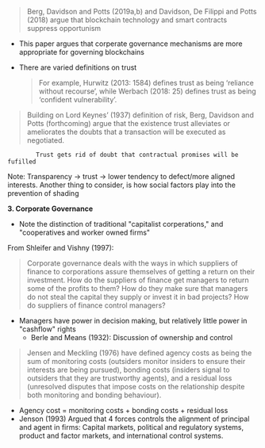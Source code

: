 
> Berg, Davidson and Potts (2019a,b) and Davidson, De Filippi and Potts (2018) argue that blockchain technology and smart contracts suppress opportunism

- This paper argues that corperate governance mechanisms are more appropriate for governing blockchains
- There are varied definitions on trust

	>For example, Hurwitz (2013: 1584) defines trust as being ‘reliance without recourse’, while Werbach (2018: 25) defines trust as being ‘confident vulnerability’.

>Building on Lord Keynes’ (1937) definition of risk, Berg, Davidson and Potts (forthcoming) argue that the existence trust alleviates or ameliorates the doubts that a transaction will be executed as negotiated.

			Trust gets rid of doubt that contractual promises will be fufilled

Note: Transparency -> trust -> lower tendency to defect/more aligned interests. Another thing to consider, is how social factors play into the prevention of shading

**3. Corporate Governance**

- Note the distinction of traditional "capitalist corperations," and "cooperatives and worker owned firms"

From Shleifer and Vishny (1997):

>Corporate governance deals with the ways in which suppliers of finance to corporations assure themselves of getting a return on their investment. How do the suppliers of finance get managers to return some of the profits to them? How do they make sure that managers do not steal the capital they supply or invest it in bad projects? How do suppliers of finance control managers?

- Managers have power in decision making, but relatively little power in "cashflow" rights
	- Berle and Means (1932): Discussion of ownership and control

>Jensen and Meckling (1976) have defined agency costs as being the sum of monitoring costs (outsiders monitor insiders to ensure their interests are being pursued), bonding costs (insiders signal to outsiders that they are trustworthy agents), and a residual loss (unresolved disputes that impose costs on the relationship despite both monitoring and bonding behaviour).

- Agency cost = monitoring costs + bonding costs + residual loss
- Jenson (1993) Argued that 4 forces controls the alignment of principal and agent in firms: Capital markets, political and regulatory systems, product and factor markets, and international control systems.



